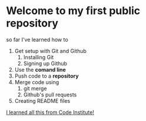 # Welcome to my first public repository

so far I've learned how to
1. Get setup with Git and Github
	1. Installing Git
	2. Signing up Github
2. Use the **comand line**
3. Push code to a **repository**
4. Merge code using
	1. git merge
	2. Github's pull requests
5. Creating README files

[I learned all this from Code Institute!](http://codeinstitute.net)